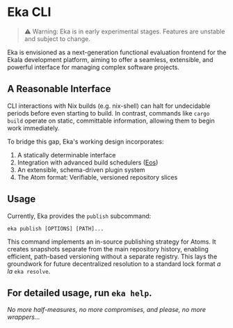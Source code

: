 # Eka CLI

> ⚠️ Warning: Eka is in early experimental stages. Features are unstable and subject to change.

Eka is envisioned as a next-generation functional evaluation frontend for the Ekala development platform, aiming to offer a seamless, extensible, and powerful interface for managing complex software projects.

## A Reasonable Interface

CLI interactions with Nix builds (e.g. nix-shell) can halt for undecidable periods before even starting to build. In contrast, commands like `cargo build` operate on static, committable information, allowing them to begin work immediately.

To bridge this gap, Eka's working design incorporates:

1. A statically determinable interface
2. Integration with advanced build schedulers ([Eos][eos])
3. An extensible, schema-driven plugin system
4. The Atom format: Verifiable, versioned repository slices

## Usage

Currently, Eka provides the `publish` subcommand:

```
eka publish [OPTIONS] [PATH]...
```

This command implements an in-source publishing strategy for Atoms. It creates snapshots separate from the main repository history, enabling efficient, path-based versioning without a separate registry. This lays the groundwork for future decentralized resolution to a standard lock format _a la_ `eka resolve`.

For detailed usage, run `eka help`.
---

_No more half-measures, no more compromises, and please, no more wrappers..._

[eos]: https://github.com/ekala-project/eos-gateway
